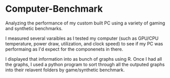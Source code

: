 # Computer-Benchmark
 Analyzing the performance of my custom built PC using a variety of gaming and synthetic benchmarks. 

 I measured several varaibles as I tested my computer (such as GPU/CPU temperature, power draw, utilization, and clock speed) to see if my PC was performaing as I'd expect for the componenets in there.

I displayed that information into as bunch of graphs using R. Once I had all the graphs, I used a python program to sort through all the outputed graphs into their relavent folders by game/synthetic benchmark. 
